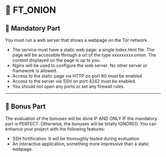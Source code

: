 # 🧅 FT_ONION

## 📝 Mandatory Part

You must run a web server that shows a webpage on the Tor network.
* The service must have a static web page: a single index.html file. The page will
be accessible through a url of the type xxxxxxxxx.onion. The content displayed
on the page is up to you.
* Nginx will be used to configure the web server. No other server or framework is
allowed.
* Access to the static page via HTTP on port 80 must be enabled.
* Access to the server via SSH on port 4242 must be enabled.
* You should not open any ports or set any firewall rules.

-----------------------------
## 💯 Bonus Part

The evaluation of the bonuses will be done IF AND ONLY IF the mandatory part is
PERFECT. Otherwise, the bonuses will be totally IGNORED.
You can enhance your project with the following features:
* SSH fortification. It will be thoroughly tested during evaluation.
* An interactive application, something more impressive than a static webpage.